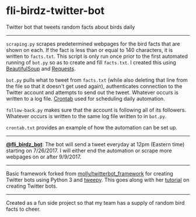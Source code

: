 # fli-birdz-twitter-bot

Twitter bot that tweets random facts about birds daily

---

`scraping.py` scrapes predetermined webpages for the bird facts that are shown on each. If the fact is less than or equal to 140 characters, it is written to `facts.txt`. This script is only run once prior to the first automated running of `bot.py` so as to create and fill `facts.txt`. I created this using [BeautifulSoup](https://www.crummy.com/software/BeautifulSoup/bs4/doc/) and [Requests](http://docs.python-requests.org/en/master/).

`bot.py` pulls what to tweet from `facts.txt` (while also deleting that line from the file so that it doesn't get used again), authenticates connection to the Twitter account and attempts to send out the tweet. Whatever occurs is written to a log file. [Crontab](http://crontab.org/) used for scheduling daily automation.

`follow-back.py` makes sure that the account is following all of its followers. Whatever occurs is written to the same log file written to in `bot.py`.

`crontab.txt` provides an example of how the automation can be set up.

---

**[@fli_birdz_bot](https://twitter.com/fli_birdz_bot)**: The bot will send a tweet everyday at 12pm (Eastern time) starting on 7/26/2017. I will either end the automation or scrape more webpages on or after 9/9/2017.

---

Basic framework forked from [molly/twitterbot_framework](https://github.com/molly/twitterbot_framework) for creating Twitter bots using Python 3 and [tweepy](http://www.tweepy.org). This goes along with her [tutorial](http://blog.mollywhite.net/twitter-bots-pt2/) on creating Twitter bots.

---

Created as a fun side project so that my team has a supply of random bird facts to cheer.
